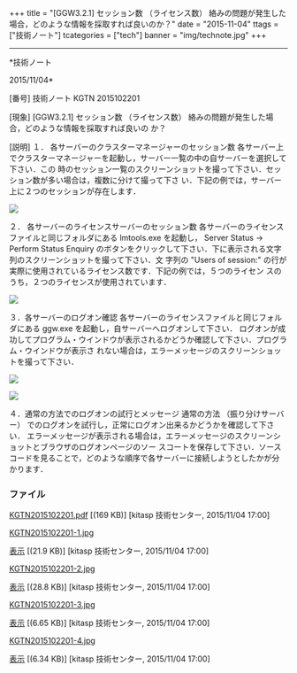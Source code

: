 ﻿+++
title = "[GGW3.2.1] セッション数 （ライセンス数） 絡みの問題が発生した場合，どのような情報を採取すれば良いのか？"
date = "2015-11-04"
ttags = ["技術ノート"]
tcategories = ["tech"]
banner = "img/technote.jpg"
+++

-----------------------------------------------------------------------------------------------------------------------------

*技術ノート

2015/11/04*


[番号]
技術ノート KGTN 2015102201

[現象]
[GGW3.2.1] セッション数 （ライセンス数）
絡みの問題が発生した場合，どのような情報を採取すれば良いの
か？

[説明]
１． 各サーバーのクラスターマネージャーのセッション数
各サーバー上でクラスターマネージャーを起動し，サーバー一覧の中の自サーバーを選択して下さい．この
時のセッション一覧のスクリーンショットを撮って下さい．セッション数が多い場合は，複数に分けて撮って下さ
い．下記の例では，サーバー上に２つのセッションが存在します．

![](http://techreport.kitasp.net/attachments/download/2332/KGTN2015102201-1.jpg)

２． 各サーバーのライセンスサーバーのセッション数
各サーバーのライセンスファイルと同じフォルダにある lmtools.exe
を起動し， Server Status → Perform
Status Enquiry
のボタンをクリックして下さい．下に表示される文字列のスクリーンショットを撮って下さい．文
字列の "Users of session:"
の行が実際に使用されているライセンス数です．下記の例では，５つのライセン
スのうち，２つのライセンスが使用されています．

![](http://techreport.kitasp.net/attachments/download/2333/KGTN2015102201-2.jpg)

３．各サーバーのログオン確認
各サーバーのライセンスファイルと同じフォルダにある ggw.exe
を起動し，自サーバーへログオンして下さい．
ログオンが成功してプログラム・ウインドウが表示されるかどうか確認して下さい．プログラム・ウインドウが表示さ
れない場合は，エラーメッセージのスクリーンショットを撮って下さい．

![](http://techreport.kitasp.net/attachments/download/2334/KGTN2015102201-3.jpg)

![](http://techreport.kitasp.net/attachments/download/2335/KGTN2015102201-4.jpg)

４．通常の方法でのログオンの試行とメッセージ
通常の方法 （振り分けサーバー）
でのログオンを試行し，正常にログオン出来るかどうかを確認して下さい．
エラーメッセージが表示される場合は，エラーメッセージのスクリーンショットとブラウザのログオンページのソー
スコートを保存して下さい．ソースコードを見ることで，どのような順序で各サーバーに接続しようとしたかが分
かります．


### ファイル

 
 


[KGTN2015102201.pdf](http://techreport.kitasp.net/attachments/download/2331/KGTN2015102201.pdf)
 [(169 KB)] [kitasp 技術センター, 2015/11/04
17:00]

[KGTN2015102201-1.jpg](http://techreport.kitasp.net/attachments/download/2332/KGTN2015102201-1.jpg)

[表示](http://techreport.kitasp.net/attachments/2332/KGTN2015102201-1.jpg "表示")
 [(21.9 KB)] [kitasp 技術センター, 2015/11/04
17:00]

[KGTN2015102201-2.jpg](http://techreport.kitasp.net/attachments/download/2333/KGTN2015102201-2.jpg)

[表示](http://techreport.kitasp.net/attachments/2333/KGTN2015102201-2.jpg "表示")
 [(28.8 KB)] [kitasp 技術センター, 2015/11/04
17:00]

[KGTN2015102201-3.jpg](http://techreport.kitasp.net/attachments/download/2334/KGTN2015102201-3.jpg)

[表示](http://techreport.kitasp.net/attachments/2334/KGTN2015102201-3.jpg "表示")
 [(6.65 KB)] [kitasp 技術センター, 2015/11/04
17:00]

[KGTN2015102201-4.jpg](http://techreport.kitasp.net/attachments/download/2335/KGTN2015102201-4.jpg)

[表示](http://techreport.kitasp.net/attachments/2335/KGTN2015102201-4.jpg "表示")
 [(6.34 KB)] [kitasp 技術センター, 2015/11/04
17:00]


 


 

